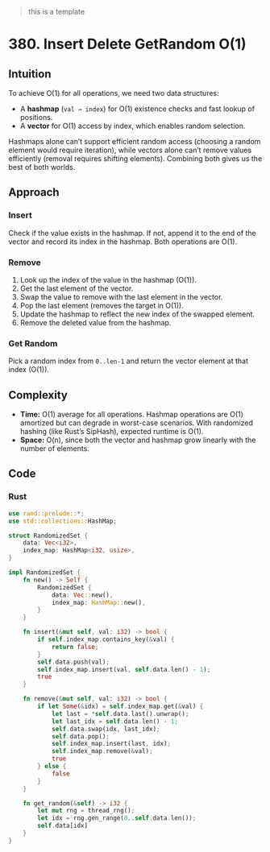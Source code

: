 > this is a template

# 380. Insert Delete GetRandom O(1)

## Intuition

To achieve O(1) for all operations, we need two data structures:

- A **hashmap** (`val → index`) for O(1) existence checks and fast lookup of positions.
- A **vector** for O(1) access by index, which enables random selection.

Hashmaps alone can’t support efficient random access (choosing a random element would require iteration), while vectors alone can’t remove values efficiently (removal requires shifting elements). Combining both gives us the best of both worlds.

## Approach

### Insert

Check if the value exists in the hashmap. If not, append it to the end of the vector and record its index in the hashmap. Both operations are O(1).

### Remove

1. Look up the index of the value in the hashmap (O(1)).
2. Get the last element of the vector.
3. Swap the value to remove with the last element in the vector.
4. Pop the last element (removes the target in O(1)).
5. Update the hashmap to reflect the new index of the swapped element.
6. Remove the deleted value from the hashmap.

### Get Random

Pick a random index from `0..len-1` and return the vector element at that index (O(1)).

## Complexity

- **Time:** O(1) average for all operations. Hashmap operations are O(1) amortized but can degrade in worst-case scenarios. With randomized hashing (like Rust’s SipHash), expected runtime is O(1).
- **Space:** O(n), since both the vector and hashmap grow linearly with the number of elements.

## Code

### Rust

```rust
use rand::prelude::*;
use std::collections::HashMap;

struct RandomizedSet {
    data: Vec<i32>,
    index_map: HashMap<i32, usize>,
}

impl RandomizedSet {
    fn new() -> Self {
        RandomizedSet {
            data: Vec::new(),
            index_map: HashMap::new(),
        }
    }

    fn insert(&mut self, val: i32) -> bool {
        if self.index_map.contains_key(&val) {
            return false;
        }
        self.data.push(val);
        self.index_map.insert(val, self.data.len() - 1);
        true
    }

    fn remove(&mut self, val: i32) -> bool {
        if let Some(&idx) = self.index_map.get(&val) {
            let last = *self.data.last().unwrap();
            let last_idx = self.data.len() - 1;
            self.data.swap(idx, last_idx);
            self.data.pop();
            self.index_map.insert(last, idx);
            self.index_map.remove(&val);
            true
        } else {
            false
        }
    }

    fn get_random(&self) -> i32 {
        let mut rng = thread_rng();
        let idx = rng.gen_range(0..self.data.len());
        self.data[idx]
    }
}
```
